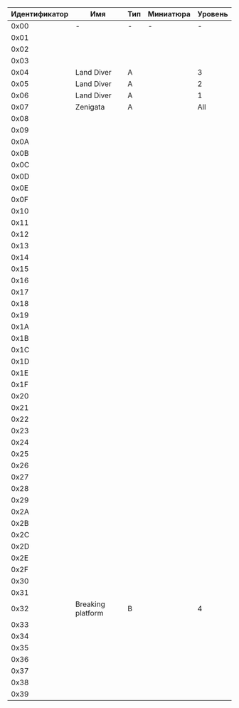 |Идентификатор|Имя|Тип|Миниатюра|Уровень|
|---|---|---|---|---|
|0x00| - | - | - | - |
|0x01|   |   |   |   |
|0x02|   |   |   |   |
|0x03|   |   |   |   |
|0x04|Land Diver| A |   | 3 |
|0x05|Land Diver| A |   | 2 |
|0x06|Land Diver| A |   | 1 |
|0x07|Zenigata| A |   |All|
|0x08|   |   |   |   |
|0x09|   |   |   |   |
|0x0A|   |   |   |   |
|0x0B|   |   |   |   |
|0x0C|   |   |   |   |
|0x0D|   |   |   |   |
|0x0E|   |   |   |   |
|0x0F|   |   |   |   |
|0x10|   |   |   |   |
|0x11|   |   |   |   |
|0x12|   |   |   |   |
|0x13|   |   |   |   |
|0x14|   |   |   |   |
|0x15|   |   |   |   |
|0x16|   |   |   |   |
|0x17|   |   |   |   |
|0x18|   |   |   |   |
|0x19|   |   |   |   |
|0x1A|   |   |   |   |
|0x1B|   |   |   |   |
|0x1C|   |   |   |   |
|0x1D|   |   |   |   |
|0x1E|   |   |   |   |
|0x1F|   |   |   |   |
|0x20|   |   |   |   |
|0x21|   |   |   |   |
|0x22|   |   |   |   |
|0x23|   |   |   |   |
|0x24|   |   |   |   |
|0x25|   |   |   |   |
|0x26|   |   |   |   |
|0x27|   |   |   |   |
|0x28|   |   |   |   |
|0x29|   |   |   |   |
|0x2A|   |   |   |   |
|0x2B|   |   |   |   |
|0x2C|   |   |   |   |
|0x2D|   |   |   |   |
|0x2E|   |   |   |   |
|0x2F|   |   |   |   |
|0x30|   |   |   |   |
|0x31|   |   |   |   |
|0x32|Breaking platform| B |   | 4 |
|0x33|   |   |   |   |
|0x34|   |   |   |   |
|0x35|   |   |   |   |
|0x36|   |   |   |   |
|0x37|   |   |   |   |
|0x38|   |   |   |   |
|0x39|   |   |   |   |
